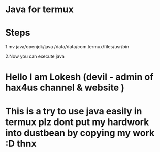 # Java for termux 
# Steps
1.mv java/openjdk/java /data/data/com.termux/files/usr/bin

2.Now you can execute java

# Hello I am Lokesh (devil - admin of hax4us channel & website )

# This is a try to use java easily in termux plz dont put my hardwork into dustbean by copying my work :D thnx
